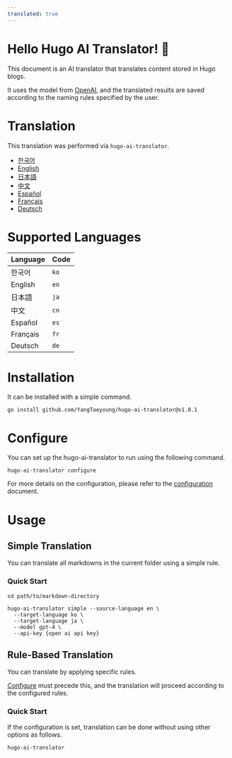 ```yaml
---
translated: true
---
```

# Hello Hugo AI Translator! 👋

This document is an AI translator that translates content stored in Hugo blogs.

It uses the model from [OpenAI](https://openai.com), and the translated results are saved according to the naming rules specified by the user.

# Translation

This translation was performed via `hugo-ai-translator`.

- [한국어](/README.md)
- [English](/README.en.md)
- [日本語](/README.ja.md)
- [中文](/README.cn.md)
- [Español](/README.es.md)
- [Français](/README.fr.md)
- [Deutsch](/README.de.md)


# Supported Languages

| Language   | Code |
|------------|------|
| 한국어       | `ko` |
| English    | `en` |
| 日本語      | `ja` |
| 中文        | `cn` |
| Español    | `es` |
| Français   | `fr` |
| Deutsch    | `de` |

# Installation

It can be installed with a simple command.

```shell
go install github.com/YangTaeyoung/hugo-ai-translator@v1.0.1
```

# Configure

You can set up the hugo-ai-translator to run using the following command.

```shell
hugo-ai-translator configure
```

For more details on the configuration, please refer to the [configuration](docs/configure.en.md) document.

# Usage

## Simple Translation

You can translate all markdowns in the current folder using a simple rule.

### Quick Start

```shell
cd path/to/markdown-directory

hugo-ai-translator simple --source-language en \
  --target-language ko \
  --target-language ja \
  --model gpt-4 \
  --api-key {open ai api key}
``` 

## Rule-Based Translation

You can translate by applying specific rules.

[Configure](docs/configure.md) must precede this, and the translation will proceed according to the configured rules.

### Quick Start

If the configuration is set, translation can be done without using other options as follows.

```shell
hugo-ai-translator
```